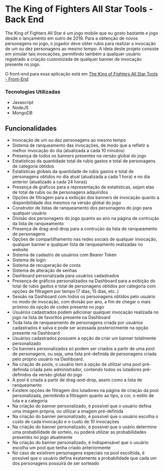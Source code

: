 # The King of Fighters All Star Tools - Back End

The King of Fighters All Star é um jogo mobile que eu gosto bastante e jogo desde o lançamento em outro de 2019. Para a obtenção de novos personagens no jogo, o jogador deve obter rubis para realizar a invocação de um ou dez personagens ao mesmo tempo. A ideia deste projeto consiste em simular tais invocações, permitindo também a qualquer usuário registrado a criação customizada de qualquer banner de invocação presente no jogo.

O front-end para essa aplicação está em [The King of Fighters All Star Tools - Front-End](https://github.com/gabrielsxp/kofasrng)

### Tecnologias Utilizadas
- Javascript
- NodeJS
- MongoDB

## Funcionalidades
- Invocação de um ou dez personagens ao mesmo tempo
- Sistema de ranqueamento das invocações, de modo que a refletir a melhor invocação do dia (atualizada a cada 10 minutos)
- Presença de todos os banners presentes na versão global do jogo
- Estatísticas da quantidade total de rubis gastos e total de personagens de categoria obtidos
- Estatísticas globais da quantidade de rubis gastos e total de personagens obtidos no dia atual (atualizada a cada 1 hora) e no dia anterior (atualizado a cada 24 horas)
- Presença de gráficos para a representação de estatísticas, sejam elas de total de rubis ou de personagens adquiridos
- Opções de filtragem para a exibição dos banners de invocação quanto a disponibilidade dos mesmos na versão global do jogo
- Construtor de listas de ranqueamento dos personagens do jogo para qualquer usuário
- Divisão dos personagens do jogo quanto ao ano na página de contrução da lista de ranqueamento
- Presença de drag-and-drop para a contrução da lista de ranqueamento de personagens
- Opções de compartilhamento nas redes sociais de qualquer invocação, qualquer banner e qualquer lista de ranqueamento realizadas no website
- Sistema de cadastro de usuários com Bearer Token
- Sistema de login
- Sistema de recuperação de conta
- Sistema de alteração de senhas
- Dashboard personalizada para usuários cadastrados
- Presença de gráficos personalizados na Dashboard para a exibição do total de rubis gastos e total de personagens obtidos por categoria com opções de filtragem por tempo (7 dias, 15 dias, etc..)
- Sessão na Dashboard com todos os personagens obtidos pelo usuário no modo de invocação, com divisão por ano, a fim de chegar o mais próximo da opção de codex presente no jogo
- Usuários cadastrados podem adicionar qualquer invocação realizada no jogo na lista de favoritos presente na Dashboard
- Toda lista de ranqueamento de personagens criada por usuários cadastrados é salva e pode ser acessada posteriormente na opção presente na Dashboard
- Usuários cadastrados possuem a opção de criar um banner totalmente personalizado
- Os banners personalizados só podem ser criados a partir de uma pool de personagens, ou seja, uma lista pré-definida de personagens criada pelo próprio usuário na Dashboard.
- Na criação de pools, o usuário tem a opção de utilizar uma pool pré-definida criada pelo administrador, contendo todos os lutadores pré-definidos da versão global do jogo
- A pool é criada a partir de drag-and-drop, assim como a lista de ranqueamento
- Existem opções de filtragem dos lutadores na página de criação da pool personalizada, permitindo a filtragem quanto ao tipo, a cor, o estilo de luta  e a categoria
- Na criação do banner personalizado, é possível que o usuário defina uma imagem própria, ou utilizar a imagem pré-definida
- Na criação do banner personalizado, é possível que o usuário escolha o custo de cada invocação e o custo de 10 invocações
- Na criação do banner personalizado, é possível que o usário determine uma probabilidade de sorteio, ou poderá utilizar as probabilidades presentes no jogo atualmente
- Na criação do banner personalizado, é indispensável que o usuário escolha um pool que tenha criado anteriormente
- No caso de existirem personagens especiais na pool escolhida, é possível que o usuário defina exatamente a probabilidade que cada um dos personagens possuirá de ser sorteado
